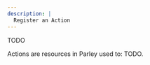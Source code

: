 ```yaml
---
description: |
  Register an Action
---
```


TODO

Actions are resources in Parley used to: TODO.

<!-- For example, one might want to display different dialogue
depending on whether Alice gave a coffee or not.

Facts are stored in a fact store which can be configured in the Parley settings.

In this guide, we will create a fact that can be used to create a Condition Node
in the corresponding
[create a Condition Node guide](./create-condition-node.md).

## Pre-requisites

- Ensure you have familiarised yourself with the
  [Condition Node](../nodes/condition-node.md) docs.
- Parley is installed and running in your Godot Editor.
- You have created a basic Dialogue Sequence before. Consult the
  [getting started guide](./create-dialogue-sequence.md) for more info. -->

<!-- TODO: update when Parley supports creation of Fact -->

<!-- ## Instructions

> **Note:** it is assumed that the default Parley settings are used for the fact
> store and it is stored at: `res://facts/fact_store_main.tres`

- Create a Fact script (ensure that it extends the `FactInterface` class) at:
  `res://facts/alice_gave_coffee_fact.gd`

```gdscript
extends FactInterface

func execute(_ctx: Dictionary, _values: Array) -> bool:
	print('Alice did indeed give coffee')
  # Note, you can return any value here, it doesn't
  # necessarily have to be a bool
	return true
```

- [OPTIONAL] If the return type of your fact, is **not** of type `bool`, it is
  recommended to return well-known values of the fact (for example, when using a
  [Match Node](../nodes/match-node.md)). For example:

```gdscript
extends FactInterface

enum Ball {
	RED = 1,
	YELLOW = 2,
	PINK = 6,
	BLUE = 5,
}

func execute(ctx: Dictionary, _values: Array) -> int:
	return ctx.get('ball', 0)

func available_values() -> Array[Ball]:
	return [
		Ball.RED,
		Ball.YELLOW,
		Ball.PINK,
		Ball.BLUE,
	]
```

- Open up the inspector for `res://facts/fact_store_main.tres` in the Godot
  Editor and click `Add Element`:

![Add Element](../../../www/static/docs/register-fact/add-element.png)

- Then, click the empty element and choose `New Fact`:

![Click Empty Element](../../../www/static/docs/register-fact/click-empty-element.png)

- Now populate the fact ID by using the same element ID (recommended but not
  essential) and choose a sensible name for the Fact in the store:

![Populate basic fact data](../../../www/static/docs/register-fact/populate-basic-fact-data.png)

- Then, drag the fact script created earlier to the `<empty>` ref field:

![Drag Fact Script](../../../www/static/docs/register-fact/drag-fact-script.png)

<!-- TODO: change/remove this when supported Parley -->

<!-- - Finally, reload the Godot project and the new fact should be available to use
  in Parley!

![Reload Godot Editor](../../../www/static/docs/register-fact/reload-godot-editor.png) -->
